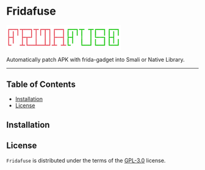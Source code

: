 # Fridafuse

[<img src="https://github.com/eriestrisnadi/fridafuse/blob/main/ext/logo.svg?raw=true" width="300"/>](https://github.com/eriestrisnadi/fridafuse)

Automatically patch APK with frida-gadget into Smali or Native Library.


-----

## Table of Contents

- [Installation](#installation)
- [License](#license)

## Installation


## License

`Fridafuse` is distributed under the terms of the [GPL-3.0](https://github.com/eriestrisnadi/fridafuse/blob/main/LICENSE) license.
